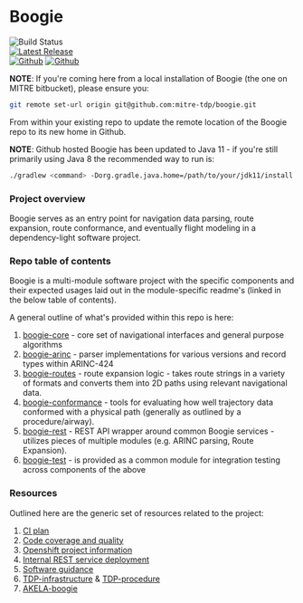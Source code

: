 # Boogie
![Build Status](https://github.com/mitre-tdp/boogie/actions/workflows/test-and-publish.yml/badge.svg)
<br>
[![Latest Release](https://img.shields.io/badge/version-2.0.2-gre.svg)](https://github.com/mitre-tdp/boogie)
<br>
[![Github](https://img.shields.io/badge/Github-330F63?style=for-the-badge&logo=Github&logoColor=white)](https://github.com/mitre-tdp/boogie)
[![Github](https://img.shields.io/badge/Java-ED8B00?style=for-the-badge&logo=java&logoColor=white)](https://github.com/mitre-tdp/boogie)

**NOTE**: If you're coming here from a local installation of Boogie (the one on MITRE bitbucket), please ensure you:
```bash
git remote set-url origin git@github.com:mitre-tdp/boogie.git
```
From within your existing repo to update the remote location of the Boogie repo to its new home in Github.

**NOTE**: Github hosted Boogie has been updated to Java 11 - if you're still primarily using Java 8 the recommended way to run is:
```bash
./gradlew <command> -Dorg.gradle.java.home=/path/to/your/jdk11/install
```

### Project overview

Boogie serves as an entry point for navigation data parsing, route expansion, route conformance, and eventually flight modeling 
in a dependency-light software project.

### Repo table of contents

Boogie is a multi-module software project with the specific components and their expected usages laid out in the module-specific 
readme's (linked in the below table of contents).

A general outline of what's provided within this repo is here:

1. [boogie-core](https://github.com/mitre-tdp/boogie/tree/main/boogie-core) - core set of navigational interfaces and general purpose algorithms
1. [boogie-arinc](https://github.com/mitre-tdp/boogie/tree/main/boogie-arinc) - parser implementations for various versions and record types within ARINC-424
1. [boogie-routes](https://github.com/mitre-tdp/boogie/tree/main/boogie-routes) - route expansion logic - takes route strings in a variety of formats and converts them into 2D paths using relevant navigational data.
1. [boogie-conformance](https://github.com/mitre-tdp/boogie/tree/main/boogie-conformance) - tools for evaluating how well trajectory data conformed with a physical path (generally as outlined by a procedure/airway). 
1. [boogie-rest](https://github.com/mitre-tdp/boogie/tree/main/boogie-rest) - REST API wrapper around common Boogie services - utilizes pieces of multiple modules (e.g. ARINC parsing, Route Expansion).
1. [boogie-test](https://github.com/mitre-tdp/boogie/tree/main/boogie-test) - is provided as a common module for integration testing across components of the above

### Resources

Outlined here are the generic set of resources related to the project:

1. [CI plan](https://pandafood.mitre.org/browse/TTFS-SHIM)
1. [Code coverage and quality](https://caasd-sonar.mitre.org/sonar/dashboard?id=boogie)
1. [Openshift project information](https://gitlab.mitre.org/tfm-analytics-ec/tfm-analytics-openshift-management)
1. [Internal REST service deployment](https://boogie-rest.apps.epic-osc.mitre.org/boogie/index.html)
1. [Software guidance](https://gitlab.mitre.org/tfm-analytics-ec/project-documentation/-/blob/main/software-guidance-and-best-practices/README.md)
1. [TDP-infrastructure](https://mustache.mitre.org/projects/TTFS/repos/ttfs/browse/tdp-infrastructure) & [TDP-procedure](https://mustache.mitre.org/projects/TTFS/repos/ttfs/browse/ttfs-procedure)
1. [AKELA-boogie](https://mustache.mitre.org/projects/AKELA/repos/akela-boogie/browse)
